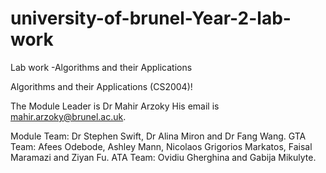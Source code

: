 # university-of-brunel-Year-2-lab-work
Lab work -Algorithms and their Applications

Algorithms and their Applications (CS2004)!

The Module Leader is Dr Mahir Arzoky 
His email is <mahir.arzoky@brunel.ac.uk>.

Module Team: Dr Stephen Swift, Dr Alina Miron and Dr Fang Wang.
GTA Team: Afees Odebode, Ashley Mann, Nicolaos Grigorios Markatos, Faisal Maramazi and Ziyan Fu.
ATA Team: Ovidiu Gherghina and Gabija Mikulyte.
